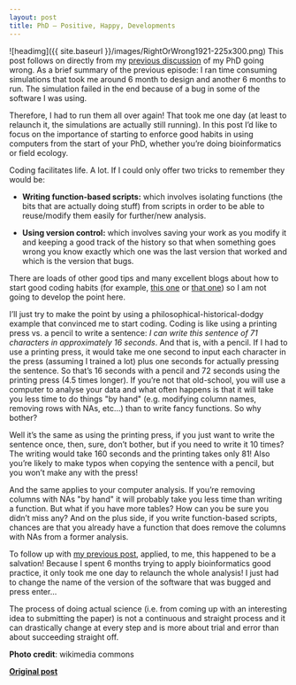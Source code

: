 ```yaml
---
layout: post
title: PhD – Positive, Happy, Developments
---
```


![headimg]({{ site.baseurl }}/images/RightOrWrong1921-225x300.png)
This post follows on directly from my [previous discussion](http://www.ecoevoblog.com/2014/10/06/phd-pretty-huge-disaster/) of my PhD going wrong. As a brief summary of the previous episode: I ran time consuming simulations that took me around 6 month to design and another 6 months to run. The simulation failed in the end because of a bug in some of the software I was using.

Therefore, I had to run them all over again!  That took me one day (at least to relaunch it, the simulations are actually still running). In this post I’d like to focus on the importance of starting to enforce good habits in using computers from the start of your PhD, whether you’re doing bioinformatics or field ecology.

Coding facilitates life. A lot. If I could only offer two tricks to remember they would be:

* **Writing function-based scripts:** which involves isolating functions (the bits that are actually doing stuff) from scripts in order to be able to reuse/modify them easily for further/new analysis.

* **Using version control:** which involves saving your work as you modify it and keeping a good track of the history so that when something goes wrong you know exactly which one was the last version that worked and which is the version that bugs.

There are loads of other good tips and many excellent blogs about how to start good coding habits (for example, [this one](http://nicercode.github.io/) or [that one](http://software-carpentry.org/blog/index.html)) so I am not going to develop the point here.

I’ll just try to make the point by using a philosophical-historical-dodgy example that convinced me to start coding. Coding is like using a printing press vs. a pencil to write a sentence: *I can write this sentence of 71 characters in approximately 16 seconds*. And that is, with a pencil. If I had to use a printing press, it would take me one second to input each character in the press (assuming I trained a lot) plus one seconds for actually pressing the sentence. So that’s 16 seconds with a pencil and 72 seconds using the printing press (4.5 times longer). If you’re not that old-school, you will use a computer to analyse your data and what often happens is that it will take you less time to do things "by hand" (e.g. modifying column names, removing rows with NAs, etc...) than to write fancy functions. So why bother?

Well it’s the same as using the printing press, if you just want to write the sentence once, then, sure, don’t bother, but if you need to write it 10 times? The writing would take 160 seconds and the printing takes only 81! Also you’re likely to make typos when copying the sentence with a pencil, but you won’t make any with the press!

And the same applies to your computer analysis. If you’re removing columns with NAs "by hand" it will probably take you less time than writing a function. But what if you have more tables? How can you be sure you didn’t miss any? And on the plus side, if you write function-based scripts, chances are that you already have a function that does remove the columns with NAs from a former analysis.

To follow up with [my previous post](http://www.ecoevoblog.com/2014/10/06/phd-pretty-huge-disaster/), applied, to me, this happened to be a salvation! Because I spent 6 months trying to apply bioinformatics good practice, it only took me one day to relaunch the whole analysis! I just had to change the name of the version of the software that was bugged and press enter...

The process of doing actual science (i.e. from coming up with an interesting idea to submitting the paper) is not a continuous and straight process and it can drastically change at every step and is more about trial and error than about succeeding straight off.

**Photo credit**: wikimedia commons

**[Original post](http://www.ecoevoblog.com/2014/10/13/phd-positive-happy-developments/)**



